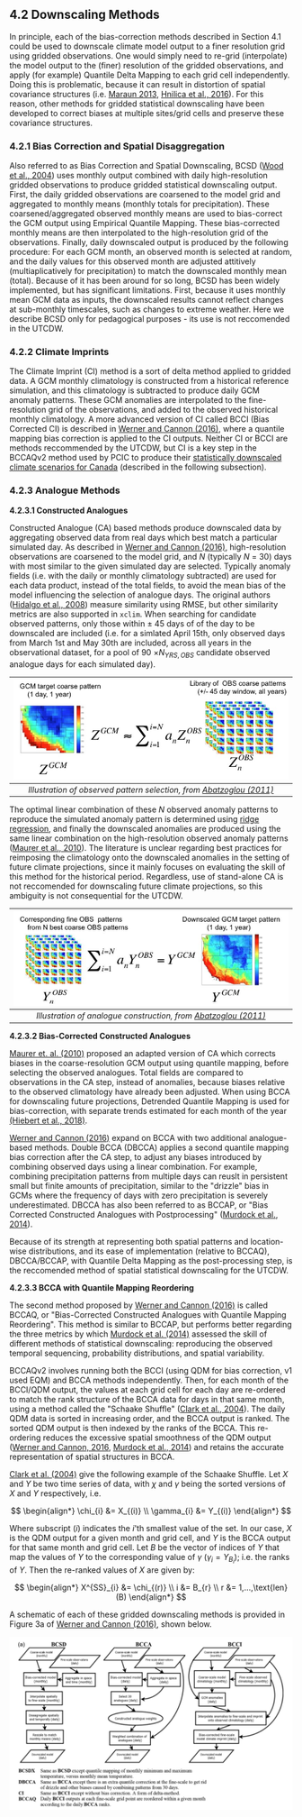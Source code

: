 ## 4.2 Downscaling Methods

In principle, each of the bias-correction methods described in Section 4.1 could be used to downscale climate model output to a finer resolution grid using gridded observations. One would simply need to re-grid (interpolate) the model output to the (finer) resolution of the gridded observations, and apply (for example) Quantile Delta Mapping to each grid cell independently. Doing this is problematic, because it can result in distortion of spatial covariance structures (i.e. [Maraun 2013](doi.org/10.1175/JCLI-D-12-00821.1), [Hnilica et al., 2016](doi.org/10.1002/joc.4890)). For this reason, other methods for gridded statistical downscaling have been developed to correct biases at multiple sites/grid cells and preserve these covariance structures.

### 4.2.1 Bias Correction and Spatial Disaggregation

Also referred to as Bias Correction and Spatial Downscaling, BCSD ([Wood et al., 2004](doi.org/10.1023/B:CLIM.0000013685.99609.9e)) uses monthly output combined with daily high-resolution gridded observations to produce gridded statistical downscaling output. First, the daily gridded observations are coarsened to the model grid and aggregated to monthly means (monthly totals for precipitation). These coarsened/aggregated observed monthly means are used to bias-correct the GCM output using Empirical Quantile Mapping. These bias-corrected monthly means are then interpolated to the high-resolution grid of the observations. Finally, daily downscaled output is produced by the following procedure: For each GCM month, an observed month is selected at random, and the daily values for this observed month are adjusted attitively (multiaplicatively for precipitation) to match the downscaled monthly mean (total). Because of it has been around for so long, BCSD has been widely implemented, but has significant limitations. First, because it uses monthly mean GCM data as inputs, the downscaled results cannot reflect changes at sub-monthly timescales, such as changes to extreme weather. Here we describe BCSD only for pedagogical purposes - its use is not reccomended in the UTCDW.

### 4.2.2 Climate Imprints

The Climate Imprint (CI) method is a sort of delta method applied to gridded data. A GCM monthly climatology is constructed from a historical reference simulation, and this climatology is subtracted to produce daily GCM anomaly patterns. These GCM anomalies are interpolated to the fine-resolution grid of the observations, and added to the observed historical monthly climatology. A more advanced version of CI called BCCI (Bias Corrected CI) is described in [Werner and Cannon (2016)](doi.org/10.5194/hess-20-1483-2016), where a quantile mapping bias correction is applied to the CI outputs. Neither CI or BCCI are methods reccommended by the UTCDW, but CI is a key step in the BCCAQv2 method used by PCIC to produce their [statistically downscaled climate scenarios for Canada](https://www.pacificclimate.org/data/statistically-downscaled-climate-scenarios) (described in the following subsection).

### 4.2.3 Analogue Methods
**4.2.3.1 Constructed Analogues**

Constructed Analogue (CA) based methods produce downscaled data by aggregating observed data from real days which best match a particular simulated day. As described in [Werner and Cannon (2016)](doi.org/10.5194/hess-20-1483-2016), high-resolution observations are coarsened to the model grid, and $N$ (typically $N$ = 30) days with most similar to the given simulated day are selected. Typically anomaly fields (i.e. with the daily or monthly climatology subtracted) are used for each data product, instead of the total fields, to avoid the mean bias of the model influencing the selection of analogue days. The original authors ([Hidalgo et al., 2008](https://citeseerx.ist.psu.edu/document?repid=rep1&type=pdf&doi=2ccaf3294385bc206b751c466b4d6e2ceecf70af)) measure similarity using RMSE, but other similarity metrics are also supported in `xclim`. When searching for candidate observed patterns, only those within $\pm$ 45 days of of the day to be downscaled are included (i.e. for a simlated April 15th, only observed days from March 1st and May 30th are included, across all years in the observational dataset, for a pool of 90 $\times N_{YRS,OBS}$ candidate observed analogue days for each simulated day).

|![](./figures/ConstructedAnalogs.jpeg)|
|:--:|
|*Illustration of observed pattern selection, from [Abatzoglou (2011)](https://climate.northwestknowledge.net/MACA/MACAmethod.php)*|

The optimal linear combination of these $N$ observed anomaly patterns to reproduce the simulated anomaly pattern is determined using [ridge regression](https://en.wikipedia.org/wiki/Ridge_regression), and finally the downscaled anomalies are produced using the same linear combination on the high-resolution observed anomaly patterns ([Maurer et al., 2010](doi.org/10.5194/hess-14-1125-2010)). The literature is unclear regarding best practices for reimposing the climatology onto the downscaled anomalies in the setting of future climate projections, since it mainly focuses on evaluating the skill of this method for the historical period. Regardless, use of stand-alone CA is not reccomended for downscaling future climate projections, so this ambiguity is not consequential for the UTCDW.


|![](./figures/ConstructedAnalogs2.jpeg)|
|:--:|
|*Illustration of analogue construction, from [Abatzoglou (2011)](https://climate.northwestknowledge.net/MACA/MACAmethod.php)*|

**4.2.3.2 Bias-Corrected Constructed Analogues**

[Maurer et. al. (2010)](doi.org/10.5194/hess-14-1125-2010) proposed an adapted version of CA which corrects biases in the coarse-resolution GCM output using quantile mapping, before selecting the observed analogues. Total fields are compared to observations in the CA step, instead of anomalies, because biases relative to the observed climatology have already been adjusted. When using BCCA for downscaling future projections, Detrended Quantile Mapping is used for bias-correction, with separate trends estimated for each month of the year [(Hiebert et al., 2018)](doi.org/10.21105/joss.00360).

[Werner and Cannon (2016)](doi.org/10.5194/hess-20-1483-2016) expand on BCCA with two additional analogue-based methods. Double BCCA (DBCCA) applies a second quantile mapping bias correction after the CA step, to adjust any biases introduced by combining observed days using a linear combination. For example, combining precipitation patterns from multiple days can reuslt in persistent small but finite amounts of precipitation, similar to the "drizzle" bias in GCMs where the frequency of days with zero precipitation is severely underestimated. DBCCA has also been referred to as BCCAP, or "Bias Corrected Constructed Analogues with Postprocessing" ([Murdock et al., 2014](https://www.pacificclimate.org/sites/default/files/publications/PCIC_EC_downscaling_report_2014.pdf)). 

Because of its strength at representing both spatial patterns and location-wise distributions, and its ease of implementation (relative to BCCAQ), DBCCA/BCCAP, with Quantile Delta Mapping as the post-processing step, is the reccomended method of spatial statistical downscaling for the UTCDW.

**4.2.3.3 BCCA with Quantile Mapping Reordering**

The second method proposed by [Werner and Cannon (2016)](doi.org/10.5194/hess-20-1483-2016) is called BCCAQ, or "Bias-Corrected Constructed Analogues with Quantile Mapping Reordering". This method is similar to BCCAP, but performs better regarding the three metrics by which [Murdock et al. (2014)](https://www.pacificclimate.org/sites/default/files/publications/PCIC_EC_downscaling_report_2014.pdf) assessed the skill of different methods of statistical downscaling: reproducing the observed temporal sequencing, probability distributions, and spatial variability.

BCCAQv2 involves running both the BCCI (using QDM for bias correction, v1 used EQM) and BCCA methods independently. Then, for each month of the BCCI/QDM output, the values at each grid cell for each day are re-ordered to match the rank structure of the BCCA data for days in that same month, using a method called the "Schaake Shuffle" ([Clark et al., 2004](doi.org/10.1175/1525-7541(2004)005%3C0243:TSSAMF%3E2.0.CO;2)). The daily QDM data is sorted in increasing order, and the BCCA output is ranked. The sorted QDM output is then indexed by the ranks of the BCCA. This re-ordering reduces the excessive spatial smoothness of the QDM output ([Werner and Cannon, 2016](doi.org/10.5194/hess-20-1483-2016), [Murdock et al., 2014](https://www.pacificclimate.org/sites/default/files/publications/PCIC_EC_downscaling_report_2014.pdf)) and retains the accurate representation of spatial structures in BCCA.

[Clark et al. (2004)](doi.org/10.1175/1525-7541(2004)005%3C0243:TSSAMF%3E2.0.CO;2) give the following example of the Schaake Shuffle. Let $X$ and $Y$ be two time series of data, with $\chi$ and $\gamma$ being the sorted versions of $X$ and $Y$ respectively, i.e.

$$
\begin{align*}
    \chi_{i} &= X_{(i)} \\
    \gamma_{i} &= Y_{(i)}
\end{align*}
$$

Where subscript $(i)$ indicates the $i$'th smallest value of the set. In our case, $X$ is the QDM output for a given month and grid cell, and $Y$ is the BCCA output for that same month and grid cell. Let $B$ be the vector of indices of $Y$ that map the values of $Y$ to the corresponding value of $\gamma$ ($\gamma_{i} = Y_{B_{i}}$); i.e. the ranks of $Y$. Then the re-ranked values of $X$ are given by:

$$
\begin{align*}
    X^{SS}_{i} &= \chi_{(r)} \\
    i &= B_{r} \\
    r &= 1,...,\text{len}(B)
\end{align*}
$$

A schematic of each of these gridded downscaling methods is provided in Figure 3a of [Werner and Cannon (2016)](doi.org/10.5194/hess-20-1483-2016), shown below.

![](./figures/werner_cannon_2016_fig3.png)
